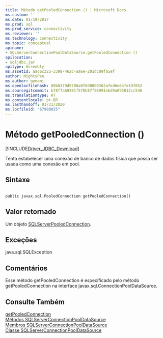 ```yaml
---
title: Método getPooledConnection () | Microsoft Docs
ms.custom: ''
ms.date: 01/19/2017
ms.prod: sql
ms.prod_service: connectivity
ms.reviewer: ''
ms.technology: connectivity
ms.topic: conceptual
apiname:
- SQLServerConnectionPoolDataSource.getPooledConnection ()
apilocation:
- sqljdbc.jar
apitype: Assembly
ms.assetid: aad6c325-3398-462c-aa6e-201dc89fa5ef
author: MightyPen
ms.author: genemi
ms.openlocfilehash: 89b0379d9708a0f0d8809362afed6e64fe19f052
ms.sourcegitcommit: b78f7ab9281f570b87f96991ebd9a095812cc546
ms.translationtype: HT
ms.contentlocale: pt-BR
ms.lasthandoff: 01/31/2020
ms.locfileid: "67980825"
---
```

# <a name="getpooledconnection-method-"></a>Método getPooledConnection ()
[!INCLUDE[Driver_JDBC_Download](../../../includes/driver_jdbc_download.md)]

  Tenta estabelecer uma conexão de banco de dados física que possa ser usada como uma conexão em pool.  
  
## <a name="syntax"></a>Sintaxe  
  
```  
  
public javax.sql.PooledConnection getPooledConnection()  
```  
  
## <a name="return-value"></a>Valor retornado  
 Um objeto [SQLServerPooledConnection](../../../connect/jdbc/reference/sqlserverpooledconnection-class.md).  
  
## <a name="exceptions"></a>Exceções  
 java.sql.SQLException  
  
## <a name="remarks"></a>Comentários  
 Esse método getPooledConnection é especificado pelo método getPooledConnection na interface javax.sql.ConnectionPoolDataSource.  
  
## <a name="see-also"></a>Consulte Também  
 [getPooledConnection](../../../connect/jdbc/reference/getpooledconnection-method-sqlserverconnectionpooldatasource.md)   
 [Métodos SQLServerConnectionPoolDataSource](../../../connect/jdbc/reference/sqlserverconnectionpooldatasource-methods.md)   
 [Membros SQLServerConnectionPoolDataSource](../../../connect/jdbc/reference/sqlserverconnectionpooldatasource-members.md)   
 [Classe SQLServerConnectionPoolDataSource](../../../connect/jdbc/reference/sqlserverconnectionpooldatasource-class.md)  
  
  
